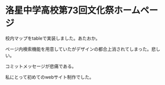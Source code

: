 <h1>洛星中学高校第73回文化祭ホームページ</h1>
<p>校内マップをtableで実装しました。あたおか。</p>
<p>ページ内検索機能を用意していたがデザインの都合上消されてしまった。悲しい。</p>
<p>コミットメッセージが悲痛である。</p>
<p>私にとって初めてのwebサイト制作でした。</p>
